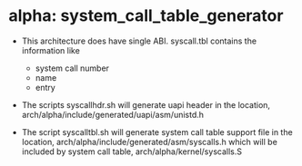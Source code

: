 # alpha: system_call_table_generator

- This architecture does have single ABI.
  syscall.tbl contains the information like 
    - system call number
    - name 
    - entry

- The scripts syscallhdr.sh will generate 
  uapi header in the location, 
  arch/alpha/include/generated/uapi/asm/unistd.h

- The script syscalltbl.sh will generate 
  system call table support file in the location, 
  arch/alpha/include/generated/asm/syscalls.h
  which will be included by system call table, 
  arch/alpha/kernel/syscalls.S

